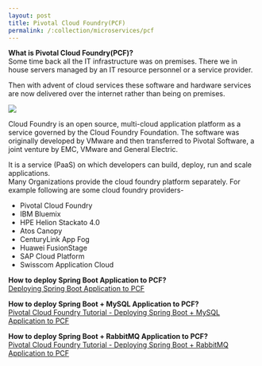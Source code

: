 ```yaml
---
layout: post
title: Pivotal Cloud Foundry(PCF)
permalink: /:collection/microservices/pcf
---
```


**What is Pivotal Cloud Foundry(PCF)?**  
Some time back all the IT infrastructure was on premises. There we in house servers managed by an IT resource personnel or a service provider.

Then with advent of cloud services these software and hardware services are now delivered over the internet rather than being on premises.

![]({{site.cdn}}/webservices/microservices/spring-cloud.png)

Cloud Foundry is an open source, multi-cloud application platform as a service governed by the Cloud Foundry Foundation. The software was originally developed by VMware and then transferred to Pivotal Software, a joint venture by EMC, VMware and General Electric.

It is a service (PaaS) on which developers can build, deploy, run and scale applications.   
Many Organizations provide the cloud foundry platform separately. For example following are some cloud foundry providers-
-	Pivotal Cloud Foundry
-	IBM Bluemix
-	HPE Helion Stackato 4.0
-	Atos Canopy
-	CenturyLink App Fog
-	Huawei FusionStage
-	SAP Cloud Platform
-	Swisscom Application Cloud

**How to deploy Spring Boot Application to PCF?**  
[Deploying Spring Boot Application to PCF](https://www.javainuse.com/pcf/pcf-hello)

**How to deploy Spring Boot + MySQL Application to PCF?**  
[Pivotal Cloud Foundry Tutorial - Deploying Spring Boot + MySQL Application to PCF](https://www.javainuse.com/pcf/pcf-sql)

**How to deploy Spring Boot + RabbitMQ Application to PCF?**  
[Pivotal Cloud Foundry Tutorial - Deploying Spring Boot + RabbitMQ Application to PCF](https://www.javainuse.com/pcf/pcf-rabbitmq)
